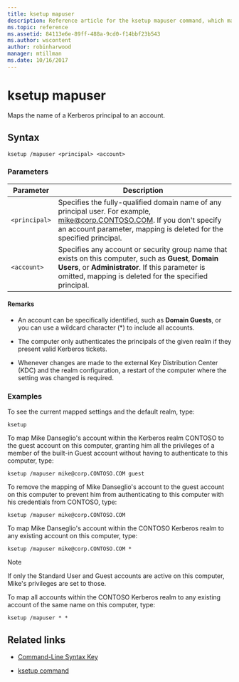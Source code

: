 ```yaml
---
title: ksetup mapuser
description: Reference article for the ksetup mapuser command, which maps the name of a Kerberos principal to an account.
ms.topic: reference
ms.assetid: 84113e6e-89ff-488a-9cd0-f14bbf23b543
ms.author: wscontent
author: robinharwood
manager: mtillman
ms.date: 10/16/2017
---
```


# ksetup mapuser

Maps the name of a Kerberos principal to an account.

## Syntax

```
ksetup /mapuser <principal> <account>
```

### Parameters

| Parameter | Description |
| --------- | ----------- |
| `<principal>` | Specifies the fully-qualified domain name of any principal user. For example, mike@corp.CONTOSO.COM. If you don't specify an account parameter, mapping is deleted for the specified principal. |
| `<account>` | Specifies any account or security group name that exists on this computer, such as **Guest**, **Domain Users**, or **Administrator**. If this parameter is omitted, mapping is deleted for the specified principal. |

#### Remarks

- An account can be specifically identified, such as **Domain Guests**, or you can use a wildcard character (*) to include all accounts.

- The computer only authenticates the principals of the given realm if they present valid Kerberos tickets.

- Whenever changes are made to the external Key Distribution Center (KDC) and the realm configuration, a restart of the computer where the setting was changed is required.

### Examples

To see the current mapped settings and the default realm, type:

```
ksetup
```

To map Mike Danseglio's account within the Kerberos realm CONTOSO to the guest account on this computer, granting him all the privileges of a member of the built-in Guest account without having to authenticate to this computer, type:

```
ksetup /mapuser mike@corp.CONTOSO.COM guest
```

To remove the mapping of Mike Danseglio's account to the guest account on this computer to prevent him from authenticating to this computer with his credentials from CONTOSO, type:

```
ksetup /mapuser mike@corp.CONTOSO.COM
```

To map Mike Danseglio's account within the CONTOSO Kerberos realm to any existing account on this computer, type:

```
ksetup /mapuser mike@corp.CONTOSO.COM *
```

> [!NOTE]
> If only the Standard User and Guest accounts are active on this computer, Mike's privileges are set to those.

To map all accounts within the CONTOSO Kerberos realm to any existing account of the same name on this computer, type:

```
ksetup /mapuser * *
```

## Related links

- [Command-Line Syntax Key](command-line-syntax-key.md)

- [ksetup command](ksetup.md)
